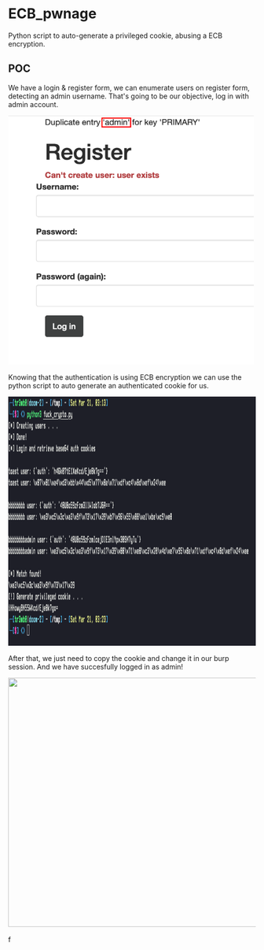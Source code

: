 # ECB_pwnage
Python script to auto-generate a privileged cookie, abusing a ECB encryption.

## POC
We have a login & register form, we can enumerate users on register form, detecting an admin username. That's going to be our objective, log in with admin account.

<img src="/img/screen1.png" width="500" height="506">

Knowing that the authentication is using ECB encryption we can use the python script to auto generate an authenticated cookie for us.

<img src="/img/screen2.png" width="1100" height="506">

After that, we just need to copy the cookie and change it in our burp session. And we have succesfully logged in as admin!

<img src="/img/screen3.png" width="1100" height="506">

f
